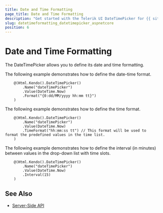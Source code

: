 ```yaml
---
title: Date and Time Formatting
page_title: Date and Time Formatting
description: "Get started with the Telerik UI DateTimePicker for {{ site.framework }} and learn how to define the date and time format of the HTML Helper."
slug: datetimeformatting_datetimepicker_aspnetcore
position: 6
---
```


# Date and Time Formatting

The DateTimePicker allows you to define its date and time formatting.

The following example demonstrates how to define the date-time format.

```
    @(Html.Kendo().DateTimePicker()
        .Name("dateTimePicker")
        .Value(DateTime.Now)
        .Format("{0:dd/MM/yyyy hh:mm tt}")
    )
```

The following example demonstrates how to define the time format.

```
    @(Html.Kendo().DateTimePicker()
        .Name("dateTimePicker")
        .Value(DateTime.Now)
        .TimeFormat("hh:mm:ss tt") // This format will be used to format the predefined values in the time list.
    )
```

The following example demonstrates how to define the interval (in minutes) between values in the drop-down list with time slots.

```
    @(Html.Kendo().DateTimePicker()
        .Name("dateTimePicker")
        .Value(DateTime.Now)
        .Interval(15)
    )
```

## See Also

* [Server-Side API](/api/datetimepicker)

